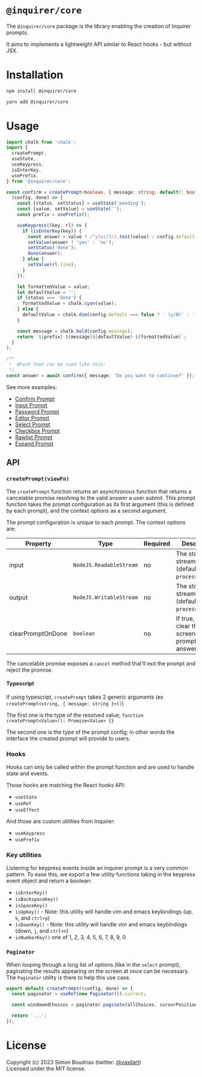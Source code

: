 # `@inquirer/core`

The `@inquirer/core` package is the library enabling the creation of Inquirer prompts.

It aims to implements a lightweight API similar to React hooks - but without JSX.

# Installation

```sh
npm install @inquirer/core

yarn add @inquirer/core
```

# Usage

```ts
import chalk from 'chalk';
import {
  createPrompt,
  useState,
  useKeypress,
  isEnterKey,
  usePrefix,
} from '@inquirer/core';

const confirm = createPrompt<boolean, { message: string; default?: boolean }>(
  (config, done) => {
    const [status, setStatus] = useState('pending');
    const [value, setValue] = useState('');
    const prefix = usePrefix();

    useKeypress((key, rl) => {
      if (isEnterKey(key)) {
        const answer = value ? /^y(es)?/i.test(value) : config.default !== false;
        setValue(answer ? 'yes' : 'no');
        setStatus('done');
        done(answer);
      } else {
        setValue(rl.line);
      }
    });

    let formattedValue = value;
    let defaultValue = '';
    if (status === 'done') {
      formattedValue = chalk.cyan(value);
    } else {
      defaultValue = chalk.dim(config.default === false ? ' (y/N)' : ' (Y/n)');
    }

    const message = chalk.bold(config.message);
    return `${prefix} ${message}${defaultValue} ${formattedValue}`;
  }
);

/**
 *  Which then can be used like this:
 */
const answer = await confirm({ message: 'Do you want to continue?' });
```

See more examples:

- [Confirm Prompt](https://github.com/SBoudrias/Inquirer.js/blob/master/packages/confirm/src/index.mts)
- [Input Prompt](https://github.com/SBoudrias/Inquirer.js/blob/master/packages/input/src/index.mts)
- [Password Prompt](https://github.com/SBoudrias/Inquirer.js/blob/master/packages/password/src/index.mts)
- [Editor Prompt](https://github.com/SBoudrias/Inquirer.js/blob/master/packages/editor/src/index.mts)
- [Select Prompt](https://github.com/SBoudrias/Inquirer.js/blob/master/packages/select/src/index.mts)
- [Checkbox Prompt](https://github.com/SBoudrias/Inquirer.js/blob/master/packages/checkbox/src/index.mts)
- [Rawlist Prompt](https://github.com/SBoudrias/Inquirer.js/blob/master/packages/rawlist/src/index.mts)
- [Expand Prompt](https://github.com/SBoudrias/Inquirer.js/blob/master/packages/expand/src/index.mts)

## API

### `createPrompt(viewFn)`

The `createPrompt` function returns an asynchronous function that returns a cancelable promise resolving to the valid answer a user submit. This prompt function takes the prompt configuration as its first argument (this is defined by each prompt), and the context options as a second argument.

The prompt configuration is unique to each prompt. The context options are:

| Property          | Type                    | Required | Description                                                  |
| ----------------- | ----------------------- | -------- | ------------------------------------------------------------ |
| input             | `NodeJS.ReadableStream` | no       | The stdin stream (defaults to `process.stdin`)               |
| output            | `NodeJS.WritableStream` | no       | The stdout stream (defaults to `process.stdout`)             |
| clearPromptOnDone | `boolean`               | no       | If true, we'll clear the screen after the prompt is answered |

The cancelable promise exposes a `cancel` method that'll exit the prompt and reject the promise.

#### Typescript

If using typescript, `createPrompt` takes 2 generic arguments (ex `createPrompt<string, { message: string }>()`)

The first one is the type of the resolved value; `function createPrompt<Value>(): Promise<Value> {}`

The second one is the type of the prompt config; in other words the interface the created prompt will provide to users.

### Hooks

Hooks can only be called within the prompt function and are used to handle state and events.

Those hooks are matching the React hooks API:

- `useState`
- `useRef`
- `useEffect`

And those are custom utilities from Inquirer:

- `useKeypress`
- `usePrefix`

### Key utilities

Listening for keypress events inside an inquirer prompt is a very common pattern. To ease this, we export a few utility functions taking in the keypress event object and return a boolean:

- `isEnterKey()`
- `isBackspaceKey()`
- `isSpaceKey()`
- `isUpKey()` - Note: this utility will handle vim and emacs keybindings (up, `k`, and `ctrl+p`)
- `isDownKey()` - Note: this utility will handle vim and emacs keybindings (down, `j`, and `ctrl+n`)
- `isNumberKey()` one of 1, 2, 3, 4, 5, 6, 7, 8, 9, 0

### `Paginator`

When looping through a long list of options (like in the `select` prompt), paginating the results appearing on the screen at once can be necessary. The `Paginator` utility is there to help this use case.

```js
export default createPrompt((config, done) => {
  const paginator = useRef(new Paginator()).current;

  const windowedChoices = paginator.paginate(allChoices, cursorPosition, config.pageSize);

  return '...';
});
```

# License

Copyright (c) 2023 Simon Boudrias (twitter: [@vaxilart](https://twitter.com/Vaxilart))<br/>
Licensed under the MIT license.
